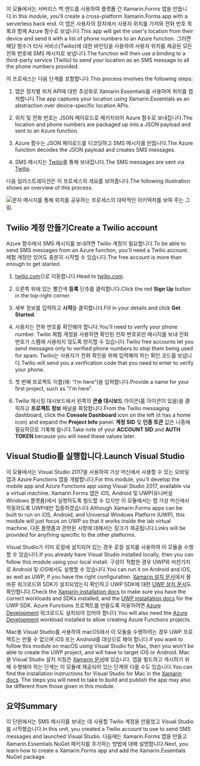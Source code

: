 <span data-ttu-id="b20dc-101">이 모듈에서는 서버리스 백 엔드를 사용하여 플랫폼 간 Xamarin.Forms 앱을 만듭니다.</span><span class="sxs-lookup"><span data-stu-id="b20dc-101">In this module, you'll create a cross-platform Xamarin.Forms app with a serverless back end.</span></span> <span data-ttu-id="b20dc-102">이 앱은 사용자의 장치에서 사용자 위치를 가져와 전화 번호 목록과 함께 Azure 함수로 보냅니다.</span><span class="sxs-lookup"><span data-stu-id="b20dc-102">This app will get the user's location from their device and send it with a list of phone numbers to an Azure function.</span></span> <span data-ttu-id="b20dc-103">그러면 해당 함수가 타사 서비스(Twilio)에 대한 바인딩을 사용하여 사용자 위치를 제공된 모든 전화 번호에 SMS 메시지로 보냅니다.</span><span class="sxs-lookup"><span data-stu-id="b20dc-103">The function will then use a binding to a third-party service (Twilio) to send your location as an SMS message to all the phone numbers provided.</span></span>

<span data-ttu-id="b20dc-104">이 프로세스는 다음 단계를 포함합니다.</span><span class="sxs-lookup"><span data-stu-id="b20dc-104">This process involves the following steps:</span></span> 

1. <span data-ttu-id="b20dc-105">앱은 장치별 위치 API에 대한 추상화로 Xamarin.Essentials를 사용하여 위치를 캡처합니다.</span><span class="sxs-lookup"><span data-stu-id="b20dc-105">The app captures your location using Xamarin.Essentials as an abstraction over device-specific location APIs.</span></span>

1. <span data-ttu-id="b20dc-106">위치 및 전화 번호는 JSON 페이로드로 패키지되어 Azure 함수로 보내집니다.</span><span class="sxs-lookup"><span data-stu-id="b20dc-106">The location and phone numbers are packaged up into a JSON payload and sent to an Azure function.</span></span>

1. <span data-ttu-id="b20dc-107">Azure 함수는 JSON 페이로드를 디코딩하고 SMS 메시지를 만듭니다.</span><span class="sxs-lookup"><span data-stu-id="b20dc-107">The Azure function decodes the JSON payload and creates SMS messages.</span></span>

1. <span data-ttu-id="b20dc-108">SMS 메시지는 [Twilio](http://twilio.com)를 통해 보내집니다.</span><span class="sxs-lookup"><span data-stu-id="b20dc-108">The SMS messages are sent via [Twilio](http://twilio.com).</span></span>

<span data-ttu-id="b20dc-109">다음 일러스트레이션은 이 프로세스의 개요를 보여줍니다.</span><span class="sxs-lookup"><span data-stu-id="b20dc-109">The following illustration shows an overview of this process.</span></span>

![문자 메시지를 통해 위치를 공유하는 프로세스의 대략적인 아키텍처를 보여 주는 그림.](../media-drafts/1-architecture.png)

## <a name="create-a-twilio-account"></a><span data-ttu-id="b20dc-111">Twilio 계정 만들기</span><span class="sxs-lookup"><span data-stu-id="b20dc-111">Create a Twilio account</span></span>

<span data-ttu-id="b20dc-112">Azure 함수에서 SMS 메시지를 보내려면 Twilio 계정이 필요합니다.</span><span class="sxs-lookup"><span data-stu-id="b20dc-112">To be able to send SMS messages from an Azure function, you'll need a Twilio account.</span></span> <span data-ttu-id="b20dc-113">체험 계정만 있어도 충분히 시작할 수 있습니다.</span><span class="sxs-lookup"><span data-stu-id="b20dc-113">The free account is more than enough to get started.</span></span>

1. <span data-ttu-id="b20dc-114">[twilio.com](https://twilio.com)으로 이동합니다.</span><span class="sxs-lookup"><span data-stu-id="b20dc-114">Head to [twilio.com](https://twilio.com).</span></span>

1. <span data-ttu-id="b20dc-115">오른쪽 위에 있는 빨간색 **등록** 단추를 클릭합니다.</span><span class="sxs-lookup"><span data-stu-id="b20dc-115">Click the red **Sign Up** button in the top-right corner.</span></span>

1. <span data-ttu-id="b20dc-116">세부 정보를 입력하고 **시작**을 클릭합니다.</span><span class="sxs-lookup"><span data-stu-id="b20dc-116">Fill in your details and click **Get Started**.</span></span>

1. <span data-ttu-id="b20dc-117">사용자는 전화 번호를 확인해야 합니다.</span><span class="sxs-lookup"><span data-stu-id="b20dc-117">You'll need to verify your phone number.</span></span> <span data-ttu-id="b20dc-118">Twilio 체험 계정을 사용하면 확인된 전화 번호로만 메시지를 보내 전화 번호가 스팸에 사용되지 않도록 방지할 수 있습니다.</span><span class="sxs-lookup"><span data-stu-id="b20dc-118">Twilio free accounts let you send messages only to verified phone numbers to stop them being used for spam.</span></span> <span data-ttu-id="b20dc-119">Twilio는 사용자가 전화 확인을 위해 입력해야 하는 확인 코드를 보냅니다.</span><span class="sxs-lookup"><span data-stu-id="b20dc-119">Twilio will send you a verification code that you need to enter to verify your phone.</span></span>

1. <span data-ttu-id="b20dc-120">첫 번째 프로젝트 이름(예: “I’m here”)을 입력합니다.</span><span class="sxs-lookup"><span data-stu-id="b20dc-120">Provide a name for your first project, such as "I'm here".</span></span>

1. <span data-ttu-id="b20dc-121">Twilio 메시징 대시보드에서 왼쪽의 **콘솔 대시보드** 아이콘(홈 아이콘이 있음)을 클릭하고 **프로젝트 정보** 패널을 확장합니다.</span><span class="sxs-lookup"><span data-stu-id="b20dc-121">From the Twilio messaging dashboard, click the **Console Dashboard** icon on the left (it has a home icon) and expand the **Project Info** panel.</span></span> <span data-ttu-id="b20dc-122">**계정 SID** 및 **인증 토큰** 값은 나중에 필요하므로 기록해 둡니다.</span><span class="sxs-lookup"><span data-stu-id="b20dc-122">Take note of your **ACCOUNT SID** and **AUTH TOKEN** because you will need these values later.</span></span>

## <a name="launch-visual-studio"></a><span data-ttu-id="b20dc-123">Visual Studio를 실행합니다.</span><span class="sxs-lookup"><span data-stu-id="b20dc-123">Launch Visual Studio</span></span>

<span data-ttu-id="b20dc-124">이 모듈에서는 Visual Studio 2017을 사용하여 가상 머신에서 사용할 수 있는 모바일 앱과 Azure Functions 앱을 개발합니다.</span><span class="sxs-lookup"><span data-stu-id="b20dc-124">For this module, you'll develop the mobile app and Azure Functions app using Visual Studio 2017, available via a virtual machine.</span></span> <span data-ttu-id="b20dc-125">Xamarin.Forms 앱은 iOS, Android 및 UWP(유니버설 Windows 플랫폼)에서 실행하도록 빌드할 수 있지만 이 모듈에서는 랩 가상 머신에서 작동하도록 UWP에만 집중하겠습니다.</span><span class="sxs-lookup"><span data-stu-id="b20dc-125">Although Xamarin.Forms apps can be built to run on iOS, Android, and Universal Windows Platform (UWP), this module will just focus on UWP so that it works inside the lab virtual machine.</span></span> <span data-ttu-id="b20dc-126">다른 플랫폼과 관련된 사항에 대해서는 링크가 제공됩니다.</span><span class="sxs-lookup"><span data-stu-id="b20dc-126">Links will be provided for anything specific to the other platforms.</span></span>

<!-- TODO - add HoL link button here -->

<span data-ttu-id="b20dc-127">Visual Studio가 이미 로컬에 설치되어 있는 경우 로컬 설치를 사용하여 이 모듈을 수행할 수 있습니다.</span><span class="sxs-lookup"><span data-stu-id="b20dc-127">If you already have Visual Studio installed locally, then you can follow this module using your local install.</span></span> <span data-ttu-id="b20dc-128">구성이 적합한 경우 UWP와 마찬가지로 Android 및 iOS에서도 실행할 수 있습니다.</span><span class="sxs-lookup"><span data-stu-id="b20dc-128">You can run it on Android and iOS, as well as UWP, if you have the right configuration.</span></span> <span data-ttu-id="b20dc-129">[Xamarin 설치 문서](https://docs.microsoft.com/xamarin/cross-platform/get-started/installation/windows)에서 올바른 워크로드와 SDK가 설치되었는지 확인하고 UWP SDK에 대한 [UWP 설치 문서](https://docs.microsoft.com/visualstudio/cross-platform/develop-apps-for-the-universal-windows-platform-uwp#requirements)도 확인합니다.</span><span class="sxs-lookup"><span data-stu-id="b20dc-129">Check the [Xamarin installation docs](https://docs.microsoft.com/xamarin/cross-platform/get-started/installation/windows) to make sure you have the correct workloads and SDKs installed, and the [UWP installation docs](https://docs.microsoft.com/visualstudio/cross-platform/develop-apps-for-the-universal-windows-platform-uwp#requirements) for the UWP SDK.</span></span> <span data-ttu-id="b20dc-130">Azure Functions 프로젝트를 만들도록 허용하려면 [Azure Development](https://docs.microsoft.com/azure/azure-functions/functions-develop-vs#prerequisites) 워크로드도 설치되어 있어야 합니다.</span><span class="sxs-lookup"><span data-stu-id="b20dc-130">You will also need the [Azure Development](https://docs.microsoft.com/azure/azure-functions/functions-develop-vs#prerequisites) workload installed to allow creating Azure Functions projects.</span></span>

<span data-ttu-id="b20dc-131">Mac용 Visual Studio를 사용하여 macOS에서 이 모듈을 수행하려는 경우 UWP 프로젝트는 만들 수 없으며 iOS 또는 Android를 대상으로 해야 합니다.</span><span class="sxs-lookup"><span data-stu-id="b20dc-131">If you want to follow this module on macOS using Visual Studio for Mac, then you won't be able to create the UWP project, and will have to target iOS or Android.</span></span> <span data-ttu-id="b20dc-132">Mac용 Visual Studio 설치 지침은 [Xamarin 문서](https://docs.microsoft.com/visualstudio/cross-platform/setup-and-install#mac-setup-apple-id-xcode-and-xamarin)에 있습니다. 앱을 빌드하고 게시하기 위해 수행해야 하는 단계는 이 모듈에 제공되어 있는 단계와 다를 수도 있습니다.</span><span class="sxs-lookup"><span data-stu-id="b20dc-132">You can find the installation instructions for Visual Studio for Mac in the [Xamarin docs](https://docs.microsoft.com/visualstudio/cross-platform/setup-and-install#mac-setup-apple-id-xcode-and-xamarin). The steps you will need to take to build and publish the app may also be different from those given in this module.</span></span>

## <a name="summary"></a><span data-ttu-id="b20dc-133">요약</span><span class="sxs-lookup"><span data-stu-id="b20dc-133">Summary</span></span>

<span data-ttu-id="b20dc-134">이 단원에서는 SMS 메시지를 보내는 데 사용할 Twilio 계정을 만들었고 Visual Studio를 시작했습니다.</span><span class="sxs-lookup"><span data-stu-id="b20dc-134">In this unit, you created a Twilio account to use to send SMS messages and launched Visual Studio.</span></span> <span data-ttu-id="b20dc-135">다음에는 Xamarin.Forms 앱을 만들고 Xamarin.Essentials NuGet 패키지를 추가하는 방법에 대해 설명합니다.</span><span class="sxs-lookup"><span data-stu-id="b20dc-135">Next, you learn how to create a Xamarin.Forms app and add the Xamarin.Essentials NuGet package.</span></span>